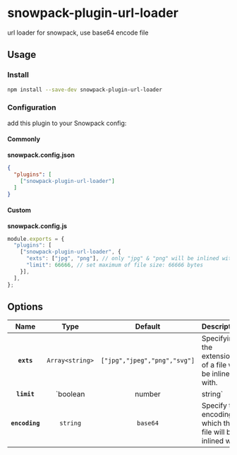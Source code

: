 # snowpack-plugin-url-loader
url loader for snowpack, use base64 encode file

## Usage

### Install
```bash
npm install --save-dev snowpack-plugin-url-loader
```

### Configuration
add this plugin to your Snowpack config:  

#### Commonly
**snowpack.config.json**
```json
{
  "plugins": [
    ["snowpack-plugin-url-loader"]
  ]
}
```

#### Custom
**snowpack.config.js**
```javascript
module.exports = {
  "plugins": [
    ["snowpack-plugin-url-loader", {
      "exts": ["jpg", "png"], // only "jpg" & "png" will be inlined with
      "limit": 66666, // set maximum of file size: 66666 bytes
    }],
  ],
};
```

## Options

|             Name              |            Type             |                 Default                    | Description                                                                         |
| :---------------------------: | :-------------------------: | :----------------------------------------: | :---------------------------------------------------------------------------------- |
|          **`exts`**           |       `Array<string>`       |       `["jpg","jpeg","png","svg"]`         | Specifying the extensions of a file will be inlined with.                           |
|          **`limit`**          | `boolean | number | string` |                 `10240`                    | Specifying the maximum size of a file in bytes.                                     |
|          **`encoding`**       |          `string`           |                 `base64`                   | Specify the encoding which the file will be inlined with.                           |


